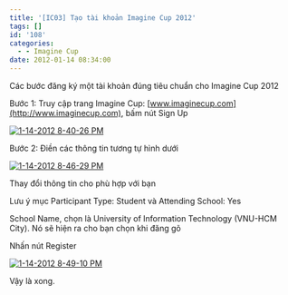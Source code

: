 ```yaml
---
title: '[IC03] Tạo tài khoản Imagine Cup 2012'
tags: []
id: '108'
categories:
  - - Imagine Cup
date: 2012-01-14 08:34:00
---
```


Các bước đăng ký một tài khoản đúng tiêu chuẩn cho Imagine Cup 2012
<!-- more -->
Bước 1: Truy cập trang Imagine Cup: [www.imaginecup.com](http://www.imaginecup.com), bấm nút Sign Up

[![1-14-2012 8-40-26 PM](http://cuoilennaocacban2.files.wordpress.com/2012/01/1-14-2012-8-40-26-pm.png "1-14-2012 8-40-26 PM")](http://cuoilennaocacban2.files.wordpress.com/2012/01/1-14-2012-8-40-26-pm.png)

Bước 2: Điền các thông tin tương tự hình dưới

[![1-14-2012 8-46-29 PM](http://cuoilennaocacban2.files.wordpress.com/2012/01/1-14-2012-8-46-29-pm.png "1-14-2012 8-46-29 PM")](http://cuoilennaocacban2.files.wordpress.com/2012/01/1-14-2012-8-46-29-pm.png)

Thay đổi thông tin cho phù hợp với bạn

Lưu ý mục Participant Type: Student và Attending School: Yes

School Name, chọn là University of Information Technology (VNU-HCM City). Nó sẽ hiện ra cho bạn chọn khi đăng gõ

Nhấn nút Register

[![1-14-2012 8-49-10 PM](http://cuoilennaocacban2.files.wordpress.com/2012/01/1-14-2012-8-49-10-pm.png "1-14-2012 8-49-10 PM")](http://cuoilennaocacban2.files.wordpress.com/2012/01/1-14-2012-8-49-10-pm.png)

Vậy là xong.